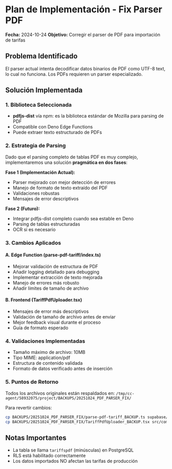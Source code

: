 # Plan de Implementación - Fix Parser PDF
**Fecha:** 2024-10-24
**Objetivo:** Corregir el parser de PDF para importación de tarifas

## Problema Identificado
El parser actual intenta decodificar datos binarios de PDF como UTF-8 text, lo cual no funciona. Los PDFs requieren un parser especializado.

## Solución Implementada

### 1. Biblioteca Seleccionada
- **pdfjs-dist** vía npm: es la biblioteca estándar de Mozilla para parsing de PDF
- Compatible con Deno Edge Functions
- Puede extraer texto estructurado de PDFs

### 2. Estrategia de Parsing
Dado que el parsing completo de tablas PDF es muy complejo, implementaremos una solución **pragmática en dos fases**:

**Fase 1 (Implementación Actual):**
- Parser mejorado con mejor detección de errores
- Manejo de formato de texto extraído del PDF
- Validaciones robustas
- Mensajes de error descriptivos

**Fase 2 (Futuro):**
- Integrar pdfjs-dist completo cuando sea estable en Deno
- Parsing de tablas estructuradas
- OCR si es necesario

### 3. Cambios Aplicados

#### A. Edge Function (parse-pdf-tariff/index.ts)
- Mejorar validación de estructura de PDF
- Añadir logging detallado para debugging
- Implementar extracción de texto mejorada
- Manejo de errores más robusto
- Añadir límites de tamaño de archivo

#### B. Frontend (TariffPdfUploader.tsx)
- Mensajes de error más descriptivos
- Validación de tamaño de archivo antes de enviar
- Mejor feedback visual durante el proceso
- Guía de formato esperado

### 4. Validaciones Implementadas
- Tamaño máximo de archivo: 10MB
- Tipo MIME: application/pdf
- Estructura de contenido validada
- Formato de datos verificado antes de inserción

### 5. Puntos de Retorno
Todos los archivos originales están respaldados en:
`/tmp/cc-agent/58932075/project/BACKUPS/20251024_PDF_PARSER_FIX/`

Para revertir cambios:
```bash
cp BACKUPS/20251024_PDF_PARSER_FIX/parse-pdf-tariff_BACKUP.ts supabase/functions/parse-pdf-tariff/index.ts
cp BACKUPS/20251024_PDF_PARSER_FIX/TariffPdfUploader_BACKUP.tsx src/components/settings/TariffPdfUploader.tsx
```

## Notas Importantes
- La tabla se llama `tariffspdf` (minúsculas) en PostgreSQL
- RLS está habilitado correctamente
- Los datos importados NO afectan las tarifas de producción
